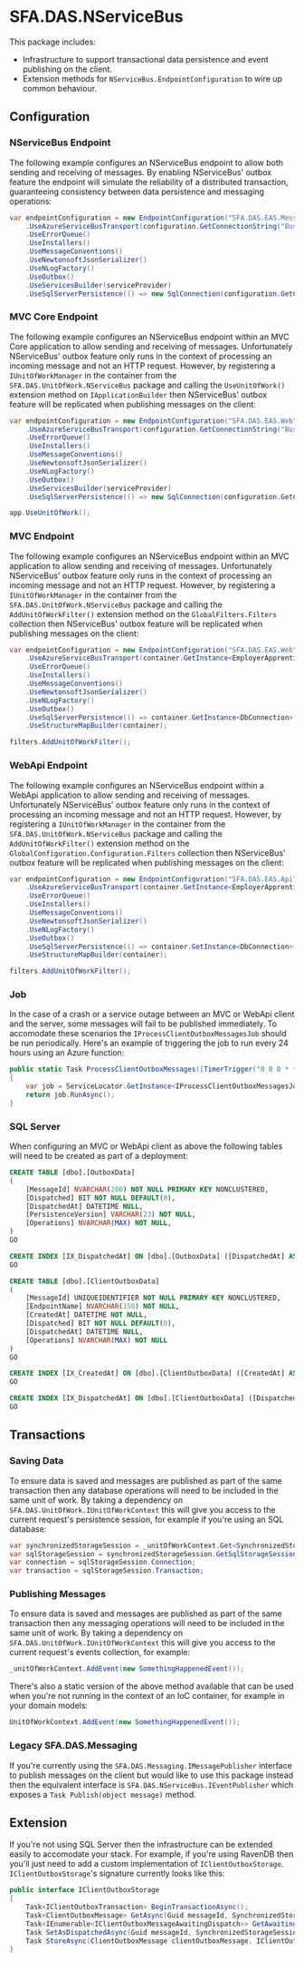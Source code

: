 # SFA.DAS.NServiceBus

This package includes:

* Infrastructure to support transactional data persistence and event publishing on the client.
* Extension methods for `NServiceBus.EndpointConfiguration` to wire up common behaviour.

## Configuration

### NServiceBus Endpoint

The following example configures an NServiceBus endpoint to allow both sending and receiving of messages. By enabling NServiceBus' outbox feature the endpoint will simulate the reliability of a distributed transaction, guaranteeing consistency between data persistence and messaging operations:

```c#
var endpointConfiguration = new EndpointConfiguration("SFA.DAS.EAS.MessageHandlers")
    .UseAzureServiceBusTransport(configuration.GetConnectionString("Bus"), r => {})
    .UseErrorQueue()
    .UseInstallers()
    .UseMessageConventions()
    .UseNewtonsoftJsonSerializer()
    .UseNLogFactory()
    .UseOutbox()
    .UseServicesBuilder(serviceProvider)
    .UseSqlServerPersistence(() => new SqlConnection(configuration.GetConnectionString("Db")));
```

### MVC Core Endpoint

The following example configures an NServiceBus endpoint within an MVC Core application to allow sending and receiving of messages. Unfortunately NServiceBus' outbox feature only runs in the context of processing an incoming message and not an HTTP request. However, by registering a `IUnitOfWorkManager` in the container from the `SFA.DAS.UnitOfWork.NServiceBus` package and calling the `UseUnitOfWork()` extension method on `IApplicationBuilder` then NServiceBus' outbox feature will be replicated when publishing messages on the client:

```c#
var endpointConfiguration = new EndpointConfiguration("SFA.DAS.EAS.Web")
    .UseAzureServiceBusTransport(configuration.GetConnectionString("Bus"), r => {})
    .UseErrorQueue()
    .UseInstallers()
    .UseMessageConventions()
    .UseNewtonsoftJsonSerializer()
    .UseNLogFactory()
    .UseOutbox()
    .UseServicesBuilder(serviceProvider)
    .UseSqlServerPersistence(() => new SqlConnection(configuration.GetConnectionString("Db")));

app.UseUnitOfWork();
```

### MVC Endpoint

The following example configures an NServiceBus endpoint within an MVC application to allow sending and receiving of messages. Unfortunately NServiceBus' outbox feature only runs in the context of processing an incoming message and not an HTTP request. However, by registering a `IUnitOfWorkManager` in the container from the `SFA.DAS.UnitOfWork.NServiceBus` package and calling the `AddUnitOfWorkFilter()` extension method on the `GlobalFilters.Filters` collection then NServiceBus' outbox feature will be replicated when publishing messages on the client:

```c#
var endpointConfiguration = new EndpointConfiguration("SFA.DAS.EAS.Web")
    .UseAzureServiceBusTransport(container.GetInstance<EmployerApprenticeshipsServiceConfiguration>().MessageServiceBusConnectionString, r => {})
    .UseErrorQueue()
    .UseInstallers()
    .UseMessageConventions()
    .UseNewtonsoftJsonSerializer()
    .UseNLogFactory()
    .UseOutbox()
    .UseSqlServerPersistence(() => container.GetInstance<DbConnection>())
    .UseStructureMapBuilder(container);

filters.AddUnitOfWorkFilter();
```

### WebApi Endpoint

The following example configures an NServiceBus endpoint within a WebApi application to allow sending and receiving of messages. Unfortunately NServiceBus' outbox feature only runs in the context of processing an incoming message and not an HTTP request. However, by registering a `IUnitOfWorkManager` in the container from the `SFA.DAS.UnitOfWork.NServiceBus` package and calling the `AddUnitOfWorkFilter()` extension method on the `GlobalConfiguration.Configuration.Filters` collection then NServiceBus' outbox feature will be replicated when publishing messages on the client:

```c#
var endpointConfiguration = new EndpointConfiguration("SFA.DAS.EAS.Api")
    .UseAzureServiceBusTransport(container.GetInstance<EmployerApprenticeshipsServiceConfiguration>().MessageServiceBusConnectionString, r => {})
    .UseErrorQueue()
    .UseInstallers()
    .UseMessageConventions()
    .UseNewtonsoftJsonSerializer()
    .UseNLogFactory()
    .UseOutbox()
    .UseSqlServerPersistence(() => container.GetInstance<DbConnection>())
    .UseStructureMapBuilder(container);

filters.AddUnitOfWorkFilter();
```

### Job

In the case of a crash or a service outage between an MVC or WebApi client and the server, some messages will fail to be published immediately. To accomodate these scenarios the `IProcessClientOutboxMessagesJob` should be run periodically. Here's an example of triggering the job to run every 24 hours using an Azure function:

```c#
public static Task ProcessClientOutboxMessages([TimerTrigger("0 0 0 * * *")] TimerInfo timer, TraceWriter logger)
{
    var job = ServiceLocator.GetInstance<IProcessClientOutboxMessagesJob>();
    return job.RunAsync();
}
```

### SQL Server

When configuring an MVC or WebApi client as above the following tables will need to be created as part of a deployment:

```sql
CREATE TABLE [dbo].[OutboxData]
(
    [MessageId] NVARCHAR(200) NOT NULL PRIMARY KEY NONCLUSTERED,
    [Dispatched] BIT NOT NULL DEFAULT(0),
    [DispatchedAt] DATETIME NULL,
    [PersistenceVersion] VARCHAR(23) NOT NULL,
    [Operations] NVARCHAR(MAX) NOT NULL,
)
GO

CREATE INDEX [IX_DispatchedAt] ON [dbo].[OutboxData] ([DispatchedAt] ASC) WHERE [Dispatched] = 1
GO
```

```sql
CREATE TABLE [dbo].[ClientOutboxData]
(
    [MessageId] UNIQUEIDENTIFIER NOT NULL PRIMARY KEY NONCLUSTERED,
    [EndpointName] NVARCHAR(150) NOT NULL,
    [CreatedAt] DATETIME NOT NULL,
    [Dispatched] BIT NOT NULL DEFAULT(0),
    [DispatchedAt] DATETIME NULL,
    [Operations] NVARCHAR(MAX) NOT NULL
)
GO

CREATE INDEX [IX_CreatedAt] ON [dbo].[ClientOutboxData] ([CreatedAt] ASC) WHERE [Dispatched] = 0
GO

CREATE INDEX [IX_DispatchedAt] ON [dbo].[ClientOutboxData] ([DispatchedAt] ASC) WHERE [Dispatched] = 1
GO
```

## Transactions

### Saving Data

To ensure data is saved and messages are published as part of the same transaction then any database operations will need to be included in the same unit of work. By taking a dependency on `SFA.DAS.UnitOfWork.IUnitOfWorkContext` this will give you access to the current request's persistence session, for example if you're using an SQL database:

```c#
var synchronizedStorageSession = _unitOfWorkContext.Get<SynchronizedStorageSession>();
var sqlStorageSession = synchronizedStorageSession.GetSqlStorageSession();
var connection = sqlStorageSession.Connection;
var transaction = sqlStorageSession.Transaction;
```

### Publishing Messages

To ensure data is saved and messages are published as part of the same transaction then any messaging operations will need to be included in the same unit of work. By taking a dependency on `SFA.DAS.UnitOfWork.IUnitOfWorkContext` this will give you access to the current request's events collection, for example:

```c#
_unitOfWorkContext.AddEvent(new SomethingHappenedEvent());
```

There's also a static version of the above method available that can be used when you're not running in the context of an IoC container, for example in your domain models:

```c#
UnitOfWorkContext.AddEvent(new SomethingHappenedEvent());
```

### Legacy SFA.DAS.Messaging

If you're currently using the `SFA.DAS.Messaging.IMessagePublisher` interface to publish messages on the client but would like to use this package instead then the equivalent interface is `SFA.DAS.NServiceBus.IEventPublisher` which exposes a `Task Publish(object message)` method.

## Extension

If you're not using SQL Server then the infrastructure can be extended easily to accomodate your stack. For example, if you're using RavenDB then you'll just need to add a custom implementation of `IClientOutboxStorage`. `IClientOutboxStorage`'s signature currently looks like this:

```c#
public interface IClientOutboxStorage
{
    Task<IClientOutboxTransaction> BeginTransactionAsync();
    Task<ClientOutboxMessage> GetAsync(Guid messageId, SynchronizedStorageSession synchronizedStorageSession);
    Task<IEnumerable<IClientOutboxMessageAwaitingDispatch>> GetAwaitingDispatchAsync();
    Task SetAsDispatchedAsync(Guid messageId, SynchronizedStorageSession synchronizedStorageSession);
    Task StoreAsync(ClientOutboxMessage clientOutboxMessage, IClientOutboxTransaction clientOutboxTransaction);
}
```
